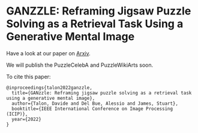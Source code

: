 # GANZZLE: Reframing Jigsaw Puzzle Solving as a Retrieval Task Using a Generative Mental Image

Have a look at our paper on [Arxiv](https://arxiv.org/abs/2207.05634).

We will publish the PuzzleCelebA and PuzzleWikiArts soon.


To cite this paper:
```
@inproceedings{talon2022ganzzle,
  title={GANzzle: Reframing jigsaw puzzle solving as a retrieval task using a generative mental image},
  author={Talon, Davide and Del Bue, Alessio and James, Stuart},
  booktitle={IEEE International Conference on Image Processing (ICIP)},
  year={2022}
}
```
